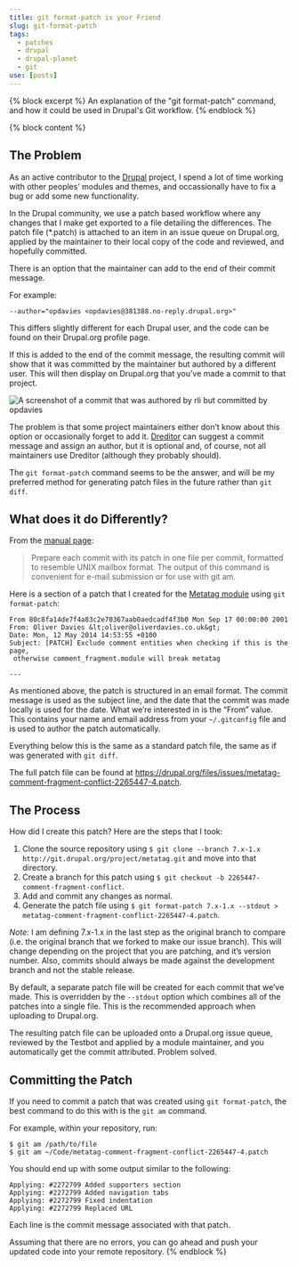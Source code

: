 ```yaml
---
title: git format-patch is your Friend
slug: git-format-patch
tags:
  - patches
  - drupal
  - drupal-planet
  - git
use: [posts]
---
```

{% block excerpt %}
An explanation of the "git format-patch" command, and how it could be used in Drupal's Git workflow.
{% endblock %}

{% block content %}
## The Problem

As an active contributor to the [Drupal](http://drupal.org) project, I spend a lot of time working with other peoples’ modules and themes, and occassionally have to fix a bug or add some new functionality.

In the Drupal community, we use a patch based workflow where any changes that I make get exported to a file detailing the differences. The patch file (*.patch) is attached to an item in an issue queue on Drupal.org, applied by the maintainer to their local copy of the code and reviewed, and hopefully committed.

There is an option that the maintainer can add to the end of their commit message.

For example:

```language-bash
--author="opdavies <opdavies@381388.no-reply.drupal.org>"
```

This differs slightly different for each Drupal user, and the code can be found on their Drupal.org profile page.

If this is added to the end of the commit message, the resulting commit will show that it was committed by the maintainer but authored by a different user. This will then display on Drupal.org that you’ve made a commit to that project.

![A screenshot of a commit that was authored by rli but committed by opdavies](/build/images/blog/git-format-patch.png)

The problem is that some project maintainers either don’t know about this option or occasionally forget to add it. [Dreditor](http://dreditor.org) can suggest a commit message and assign an author, but it is optional and, of course, not all maintainers use Dreditor (although they probably should).

The `git format-patch` command seems to be the answer, and will be my preferred method for generating patch files in the future rather than `git diff`.

## What does it do Differently?

From the [manual page](http://git-scm.com/docs/git-format-patch):

> Prepare each commit with its patch in one file per commit, formatted to resemble UNIX mailbox format. The output of this command is convenient for e-mail submission or for use with git am.

Here is a section of a patch that I created for the [Metatag module](http://drupal.org/project/metatag) using `git format-patch`:

```language-bash
From 80c8fa14de7f4a83c2e70367aab0aedcadf4f3b0 Mon Sep 17 00:00:00 2001
From: Oliver Davies &lt;oliver@oliverdavies.co.uk&gt;
Date: Mon, 12 May 2014 14:53:55 +0100
Subject: [PATCH] Exclude comment entities when checking if this is the page,
 otherwise comment_fragment.module will break metatag

---
```

As mentioned above, the patch is structured in an email format. The commit message is used as the subject line, and the date that the commit was made locally is used for the date. What we’re interested in is the “From” value. This contains your name and email address from your `~/.gitconfig` file and is used to author the patch automatically.

Everything below this is the same as a standard patch file, the same as if was generated with `git diff`.

The full patch file can be found at <https://drupal.org/files/issues/metatag-comment-fragment-conflict-2265447-4.patch>.

## The Process

How did I create this patch? Here are the steps that I took:

1. Clone the source repository using `$ git clone --branch 7.x-1.x http://git.drupal.org/project/metatag.git` and move into that directory.
2. Create a branch for this patch using `$ git checkout -b 2265447-comment-fragment-conflict`.
3. Add and commit any changes as normal.
4. Generate the patch file using `$ git format-patch 7.x-1.x --stdout > metatag-comment-fragment-conflict-2265447-4.patch`.

*Note:* I am defining 7.x-1.x in the last step as the original branch to compare (i.e. the original branch that we forked to make our issue branch). This will change depending on the project that you are patching, and it’s version number. Also, commits should always be made against the development branch and not the stable release.

By default, a separate patch file will be created for each commit that we’ve made. This is overridden by the `--stdout` option which combines all of the patches into a single file. This is the recommended approach when uploading to Drupal.org.

The resulting patch file can be uploaded onto a Drupal.org issue queue, reviewed by the Testbot and applied by a module maintainer, and you automatically get the commit attributed. Problem solved.

## Committing the Patch

If you need to commit a patch that was created using `git format-patch`, the best command to do this with is the `git am` command.

For example, within your repository, run:

```language-bash
$ git am /path/to/file
$ git am ~/Code/metatag-comment-fragment-conflict-2265447-4.patch
```

You should end up with some output similar to the following:

```language-bash
Applying: #2272799 Added supporters section
Applying: #2272799 Added navigation tabs
Applying: #2272799 Fixed indentation
Applying: #2272799 Replaced URL
```

Each line is the commit message associated with that patch.

Assuming that there are no errors, you can go ahead and push your updated code into your remote repository.
{% endblock %}
